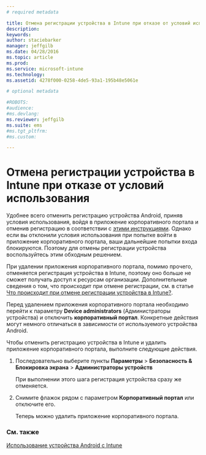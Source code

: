 ```yaml
---
# required metadata

title: Отмена регистрации устройства в Intune при отказе от условий использования | Microsoft Intune
description:
keywords:
author: staciebarker
manager: jeffgilb
ms.date: 04/28/2016
ms.topic: article
ms.prod:
ms.service: microsoft-intune
ms.technology:
ms.assetid: 4278f000-0258-4de5-93a1-195b48e5061e

# optional metadata

#ROBOTS:
#audience:
#ms.devlang:
ms.reviewer: jeffgilb
ms.suite: ems
#ms.tgt_pltfrm:
#ms.custom:

---
```



# Отмена регистрации устройства в Intune при отказе от условий использования

Удобнее всего отменить регистрацию устройства Android, приняв условия использования, войдя в приложение корпоративного портала и отменив регистрацию в соответствии с [этими инструкциями](unenroll-your-device-from-intune-android.md). Однако если вы отклонили условия использования при попытке войти в приложение корпоративного портала, ваши дальнейшие попытки входа блокируются. Поэтому для отмены регистрации устройства воспользуйтесь этим обходным решением.

При удалении приложения корпоративного портала, помимо прочего, отменяется регистрация устройства в Intune, поэтому оно больше не сможет получать доступ к ресурсам организации.  Дополнительные сведения о том, что происходит при отмене регистрации, см. в статье [Что происходит при отмене регистрации устройства в Intune?](what-happens-if-you-unenroll-your-device-from-intune-android.md).

Перед удалением приложения корпоративного портала необходимо перейти к параметру **Device administrators** (Администраторы устройства) и отключить **корпоративный портал**. Конкретные действия могут немного отличаться в зависимости от используемого устройства Android.

Чтобы отменить регистрацию устройства в Intune и удалить приложение корпоративного портала, выполните следующие действия.

1.  Последовательно выберите пункты **Параметры** &gt; **Безопасность &amp; Блокировка экрана** &gt; **Администраторы устройств**

    При выполнении этого шага регистрация устройства сразу же отменяется.

2.  Снимите флажок рядом с параметром **Корпоративный портал** или отключите его.

    Теперь можно удалить приложение корпоративного портала.


### См. также
[Использование устройства Android с Intune](using-your-android-device-with-intune.md)

<!--HONumber=May16_HO2-->


